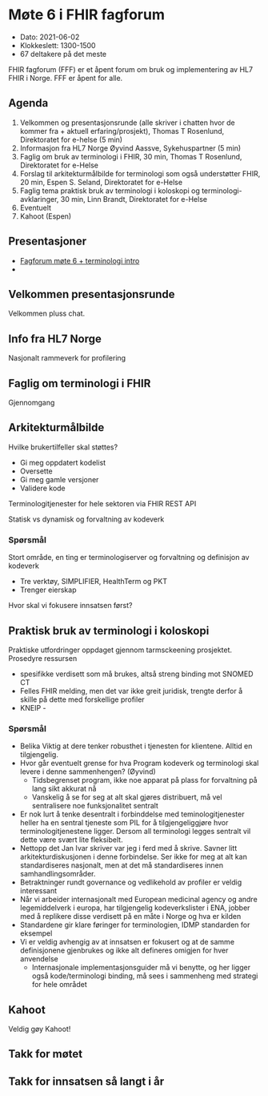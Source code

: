 # Møte 6 i FHIR fagforum

* Dato: 2021-06-02
* Klokkeslett: 1300-1500
* 67 deltakere på det meste

FHIR fagforum (FFF) er et åpent forum om bruk og implementering av HL7 FHIR i Norge. FFF er åpent for alle.

## Agenda

1. Velkommen og presentasjonsrunde (alle skriver i chatten hvor de kommer fra + aktuell erfaring/prosjekt), Thomas T Rosenlund, Direktoratet for e-helse (5 min)
1. Informasjon fra HL7 Norge Øyvind Aassve, Sykehuspartner (5 min)
1. Faglig om bruk av terminologi i FHIR, 30 min, Thomas T Rosenlund, Direktoratet for e-Helse
1. Forslag til arkitekturmålbilde for terminologi som også understøtter FHIR, 20 min, Espen S. Seland, Direktoratet for e-Helse
1. Faglig tema praktisk bruk av terminologi i koloskopi og terminologi-avklaringer, 30 min, Linn Brandt, Direktoratet for e-Helse
1. Eventuelt
1. Kahoot (Espen)

## Presentasjoner

* [Fagforum møte 6 + terminologi intro](../presentasjon/2021-06-02-FHIR-fagforum-terminologi.pdf)
* 

## Velkommen presentasjonsrunde

Velkommen pluss chat.

## Info fra HL7 Norge

Nasjonalt rammeverk for profilering

## Faglig om terminologi i FHIR

Gjennomgang

## Arkitekturmålbilde

Hvilke brukertilfeller skal støttes?

* Gi meg oppdatert kodelist
* Oversette
* Gi meg gamle versjoner
* Validere kode

Terminologitjenester for hele sektoren via FHIR REST API

Statisk vs dynamisk og forvaltning av kodeverk

### Spørsmål

Stort område, en ting er terminologiserver og forvaltning og definisjon av kodeverk
* Tre verktøy, SIMPLIFIER, HealthTerm og PKT
* Trenger eierskap

Hvor skal vi fokusere innsatsen først?

## Praktisk bruk av terminologi i koloskopi

Praktiske utfordringer oppdaget gjennom tarmsckeening prosjektet.
Prosedyre ressursen
* spesifikke verdisett som må brukes, altså streng binding mot SNOMED CT
* Felles FHIR melding, men det var ikke greit juridisk, trengte derfor å skille på dette med forskellige profiler
* KNEIP - 

### Spørsmål

* Belika Viktig at dere tenker robusthet i tjenesten for klientene. Alltid en tilgjengelig.
* Hvor går eventuelt grense for hva Program kodeverk og terminologi skal levere i denne sammenhengen? (Øyvind)
  * Tidsbegrenset program, ikke noe apparat på plass for forvaltning på lang sikt akkurat nå
  * Vanskelig å se for seg at alt skal gjøres distribuert, må vel sentralisere noe funksjonalitet sentralt
* Er nok lurt å tenke desentralt i forbinddelse med teminologitjenester heller ha en sentral tjeneste som PIL for å tilgjengeliggjøre hvor terminologitjenestene ligger. Dersom all terminologi legges sentralt vil dette være svært lite fleksibelt.
* Nettopp det Jan Ivar skriver var jeg i ferd med å skrive. Savner litt arkitekturdiskusjonen i denne forbindelse. Ser ikke for meg at alt kan standardiseres nasjonalt, men at det må standardiseres innen samhandlingsområder.
* Betraktninger rundt governance og vedlikehold av profiler er veldig interessant
* Når vi arbeider internasjonalt med European medicinal agency og andre legemiddelverk i europa, har tilgjengelig kodeverkslister i ENA, jobber med å replikere disse verdisett på en måte i Norge og hva er kilden
* Standardene gir klare føringer for terminologien, IDMP standarden for eksempel
* Vi er veldig avhengig av at innsatsen er fokusert og at de samme definisjonene gjenbrukes og ikke alt defineres omigjen for hver anvendelse
  * Internasjonale implementasjonsguider må vi benytte, og her ligger også kode/terminologi binding, må sees i sammenheng med strategi for hele området

## Kahoot

Veldig gøy Kahoot!

## Takk for møtet 

## Takk for innsatsen så langt i år